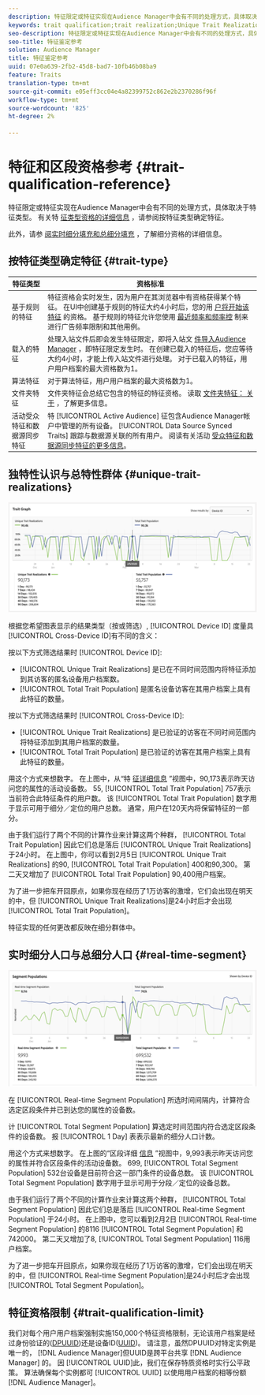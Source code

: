```yaml
---
description: 特征限定或特征实现在Audience Manager中会有不同的处理方式，具体取决于特征类型。 有关特质资格的详细信息，请参阅下表。
keywords: trait qualification;trait realization;Unique Trait Realizations;UTR;Total Trait Population;TTP
seo-description: 特征限定或特征实现在Audience Manager中会有不同的处理方式，具体取决于特征类型。 有关特质资格的详细信息，请参阅下表。
seo-title: 特征鉴定参考
solution: Audience Manager
title: 特征鉴定参考
uuid: 07e0a639-2fb2-45d8-bad7-10fb46b08ba9
feature: Traits
translation-type: tm+mt
source-git-commit: e05eff3cc04e4a82399752c862e2b2370286f96f
workflow-type: tm+mt
source-wordcount: '825'
ht-degree: 2%

---
```



# 特征和区段资格参考 {#trait-qualification-reference}

特征限定或特征实现在Audience Manager中会有不同的处理方式，具体取决于特征类型。 有关特 [征类型资格的详细信息](#trait-type) ，请参阅按特征类型确定特征。

此外，请参 [阅实时细分填充和总细分填充](#real-time-segment) ，了解细分资格的详细信息。



## 按特征类型确定特征 {#trait-type}

| 特征类型 | 资格标准 |
|---|---|
| 基于规则的特征 | 特征资格会实时发生，因为用户在其浏览器中有资格获得某个特征。 在UI中创建基于规则的特征大约4小时后，您的用 [户将开始该特征](create-onboarded-rule-based-traits.md#create-rules-based-or-onboarded-traits) 的资格。 基于规则的特征允许您使用 [最近频率和频率控](../segments/recency-and-frequency.md) 制来进行广告频率限制和其他用例。 |
| 载入的特征 | 处理入站文件后即会发生特征限定，即将入站文 [件导入Audience Manager](../../faq/faq-inbound-data-ingestion.md) ，即特征限定发生时。 在创建已载入的特征后，您应等待大约4小时，才能上传入站文件进行处理。 对于已载入的特征，用户用户档案的最大资格数为1。 |
| 算法特征 | 对于算法特征，用户用户档案的最大资格数为1。 |
| 文件夹特征 | 文件夹特征会总结它包含的特征的特征资格。 读取 [文件夹特征： 关于](about-folder-traits.md) ，了解更多信息。 |
| 活动受众特征和数据源同步特征 | 特 [!UICONTROL Active Audience] 征包含Audience Manager帐户中管理的所有设备。 [!UICONTROL Data Source Synced Traits] 跟踪与数据源关联的所有用户。 阅读有关活动 [受众特征和数据源同步特征的更多信息](client-activity-synced-audience-traits.md)。 |

## 独特性认识与总特性群体 {#unique-trait-realizations}

![特征实现](assets/trait-graph.png)

根据您希望图表显示的结果类型（按或筛选）, [!UICONTROL Device ID] 度量具 [!UICONTROL Cross-Device ID]有不同的含义：

按以下方式筛选结果时 [!UICONTROL Device ID]:

* [!UICONTROL Unique Trait Realizations] 是已在不同时间范围内将特征添加到其访客的匿名设备用户档案数。
* [!UICONTROL Total Trait Population] 是匿名设备访客在其用户档案上具有此特征的数量。

按以下方式筛选结果时 [!UICONTROL Cross-Device ID]:

* [!UICONTROL Unique Trait Realizations] 是已验证的访客在不同时间范围内将特征添加到其用户档案的数量。
* [!UICONTROL Total Trait Population] 是已验证的访客在其用户档案上具有此特征的数量。

用这个方式来想数字。 在上图中，从“特 [征详细信息](../../features/traits/trait-details-page.md) ”视图中，90,173表示昨天访问您的属性的活动设备数。 55, [!UICONTROL Total Trait Population] 757表示当前符合此特征条件的用户数。 该 [!UICONTROL Total Trait Population] 数字用于显示可用于细分／定位的用户总数。 通常，用户在120天内将保留特征的一部分。

由于我们运行了两个不同的计算作业来计算这两个种群， [!UICONTROL Total Trait Population] 因此它们总是落后 [!UICONTROL Unique Trait Realizations] 于24小时。 在上图中，你可以看到2月5日 [!UICONTROL Unique Trait Realizations] 的90, [!UICONTROL Total Trait Population] 400和90,300。 第二天又增加了 [!UICONTROL Total Trait Population] 90,400用户档案。

为了进一步把车开回原点，如果你现在经历了1万访客的激增，它们会出现在明天的中，但 [!UICONTROL Unique Trait Realizations]是24小时后才会出现 [!UICONTROL Total Trait Population]。

特征实现的任何更改都反映在细分群体中。

## 实时细分人口与总细分人口 {#real-time-segment}

![特征实现](assets/segment-graph.png)

在 [!UICONTROL Real-time Segment Population] 所选时间间隔内，计算符合选定区段条件并已到达您的属性的设备数。

计 [!UICONTROL Total Segment Population] 算选定时间范围内符合选定区段条件的设备数。 报 [!UICONTROL 1 Day] 表表示最新的细分人口计数。

用这个方式来想数字。 在上图的“区段详细 [信息](../../features/segments/segment-summary-view.md) ”视图中，9,993表示昨天访问您的属性并符合区段条件的活动设备数。 699, [!UICONTROL Total Segment Population] 532台设备是目前符合这一部门条件的设备总数。 该 [!UICONTROL Total Segment Population] 数字用于显示可用于分段／定位的设备总数。

由于我们运行了两个不同的计算作业来计算这两个种群， [!UICONTROL Total Segment Population] 因此它们总是落后 [!UICONTROL Real-time Segment Population] 于24小时。 在上图中，您可以看到2月2日 [!UICONTROL Real-time Segment Population] 的8116 [!UICONTROL Total Segment Population] 和742000。 第二天又增加了8, [!UICONTROL Total Segment Population] 116用户档案。

为了进一步把车开回原点，如果你现在经历了1万访客的激增，它们会出现在明天的中，但 [!UICONTROL Real-time Segment Population]是24小时后才会出现 [!UICONTROL Total Segment Population]。

## 特征资格限制 {#trait-qualification-limit}

我们对每个用户用户档案强制实施150,000个特征资格限制，无论该用户档案是经过身份验证的([DPUUID](../../reference/ids-in-aam.md))还是设备ID([UUID](../../reference/ids-in-aam.md))。 请注意，虽然DPUUID对特定实例是唯一的， [!DNL Audience Manager]但UUID是跨平台共享 [!DNL Audience Manager] 的。 因 [!UICONTROL UUID]此，我们在保存特质资格时实行公平政策。 算法确保每个实例都可 [!UICONTROL UUID] 以使用用户档案的相等份额 [!DNL Audience Manager]。

